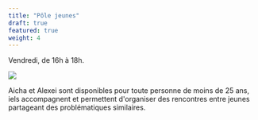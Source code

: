 ```yaml
---
title: "Pôle jeunes"
draft: true
featured: true
weight: 4
---
```


Vendredi, de 16h à 18h.

![](/images/undraw_pizza_sharing_wxop.svg)

Aicha et Alexei sont disponibles pour toute personne de moins de 25 ans, iels
accompagnent et permettent d'organiser des rencontres entre jeunes partageant
des problématiques similaires.
